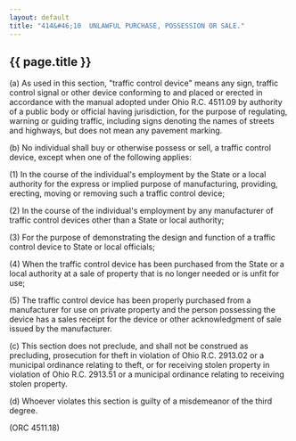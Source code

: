 ```yaml
---
layout: default
title: "414&#46;10  UNLAWFUL PURCHASE, POSSESSION OR SALE."
---
```


{{ page.title }}
----------------

(a) As used in this section, &quot;traffic control device&quot; means any sign, traffic control signal or other device conforming to and placed or erected in accordance with the manual adopted under Ohio R.C. 4511.09 by authority of a public body or official having jurisdiction, for the purpose of regulating, warning or guiding traffic, including signs denoting the names of streets and highways, but does not mean any pavement marking.

(b) No individual shall buy or otherwise possess or sell, a traffic control device, except when one of the following applies:

(1) In the course of the individual's employment by the State or a local authority for the express or implied purpose of manufacturing, providing, erecting, moving or removing such a traffic control device;

(2) In the course of the individual's employment by any manufacturer of traffic control devices other than a State or local authority;

(3) For the purpose of demonstrating the design and function of a traffic control device to State or local officials;

(4) When the traffic control device has been purchased from the State or a local authority at a sale of property that is no longer needed or is unfit for use;

(5) The traffic control device has been properly purchased from a manufacturer for use on private property and the person possessing the device has a sales receipt for the device or other acknowledgment of sale issued by the manufacturer.

(c) This section does not preclude, and shall not be construed as precluding, prosecution for theft in violation of Ohio R.C. 2913.02 or a municipal ordinance relating to theft, or for receiving stolen property in violation of Ohio R.C. 2913.51 or a municipal ordinance relating to receiving stolen property.

(d) Whoever violates this section is guilty of a misdemeanor of the third degree.

(ORC 4511.18)
